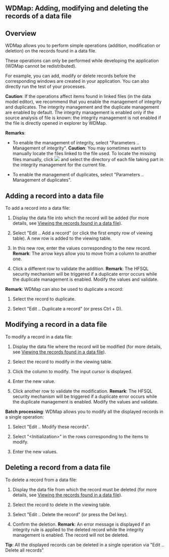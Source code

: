 
## WDMap: Adding, modifying and deleting the records of a data file
			



<a name="NOTE1"></a>
<a name="NOTE1_1"></a>


## Overview
<a name="overview_ELTTEXTE000146"></a>
WDMap allows you to perform simple operations (addition, modification or deletion) on the records found in a data file.

These operations can only be performed while developing the application (WDMap cannot be redistributed).

For example, you can add, modify or delete records before the corresponding windows are created in your application. You can also directly run the test of your processes.

**Caution**: If the operations affect items found in linked files (in the data model editor), we recommend that you enable the management of integrity and duplicates. 
The integrity management and the duplicate management are enabled by default. 
The integrity management is enabled only if the source analysis of file is known: the integrity management is not enabled if the file is directly opened in explorer by WDMap.

**Remarks**:

- To enable the management of integrity, select "Parameters .. Management of integrity". 
	**Caution**: You may sometimes want to manually locate the files linked to the file used. To locate the missing files manually, click ![](https://doc.pcsoft.fr/en-US/images/image.awp?langid=3&name=IconeGestionIntegrite.gif) and select the directory of each file taking part in the integrity management for the current file.

- To enable the management of duplicates, select "Parameters .. Management of duplicates".






<a name="NOTE2"></a>
<a name="NOTE2_1"></a>


## Adding a record into a data file
<a name="adding_record_into_data_file_ELTTEXTE000176"></a>
To add a record into a data file:

1. Display the data file into which the record will be added (for more details, see [Viewing the records found in a data file](../WDMap/3517012.md)).

2. Select "Edit .. Add a record" (or click the first empty row of viewing table). A new row is added to the viewing table.

3. In this new row, enter the values corresponding to the new record.
	**Remark**: The arrow keys allow you to move from a column to another one.

4. Click a different row to validate the addition.
	**Remark**: The HFSQL security mechanism will be triggered if a duplicate error occurs while the duplicate management is enabled. Modify the values and validate.




**Remark**: WDMap can also be used to duplicate a record:

1. Select the record to duplicate.

2. Select "Edit .. Duplicate a record" (or press Ctrl + D).




<a name="NOTE3"></a>
<a name="NOTE3_1"></a>


## Modifying a record in a data file
<a name="modifying_record_data_file_ELTTEXTE000200"></a>
To modify a record in a data file:

1. Display the data file where the record will be modified (for more details, see [Viewing the records found in a data file](../WDMap/3517012.md)).

2. Select the record to modify in the viewing table.

3. Click the column to modify. The input cursor is displayed.

4. Enter the new value.

5. Click another row to validate the modification.
	**Remark**: The HFSQL security mechanism will be triggered if a duplicate error occurs while the duplicate management is enabled. Modify the values and validate.




**Batch processing**: WDMap allows you to modify all the displayed records in a single operation:

1. Select "Edit .. Modify these records".

2. Select "&lt;Initialization&gt;" in the rows corresponding to the items to modify.

3. Enter the new values.




<a name="NOTE4"></a>
<a name="NOTE4_1"></a>


## Deleting a record from a data file
<a name="deleting_record_from_data_file_ELTTEXTE000224"></a>
To delete a record from a data file:

1. Display the data file from which the record must be deleted (for more details, see [Viewing the records found in a data file](../WDMap/3517012.md)).

2. Select the record to delete in the viewing table.

3. Select "Edit .. Delete the record" (or press the Del key).

4. Confirm the deletion.
	**Remark**: An error message is displayed if an integrity rule is applied to the deleted record while the integrity management is enabled. The record will not be deleted.




**Tip**: All the displayed records can be deleted in a single operation via "Edit .. Delete all records"


